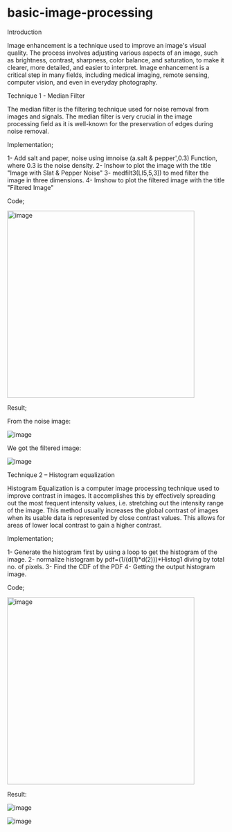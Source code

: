 # basic-image-processing
Introduction 

Image enhancement is a technique used to improve an image's visual quality. The process involves adjusting various aspects of an image, such as brightness, contrast, sharpness, color balance, and saturation, to make it clearer, more detailed, and easier to interpret. Image enhancement is a critical step in many fields, including medical imaging, remote sensing, computer vision, and even in everyday photography.


Technique 1 - Median Filter


The median filter is the filtering technique used for noise removal from images and signals. The median filter is very crucial in the image processing field as it is well-known for the preservation of edges during noise removal.

Implementation;

1-	Add salt and paper, noise using imnoise (a.salt & pepper',0.3) Function, where 0.3 is the noise density.
2-	Inshow to plot the image with the title "Image with Slat & Pepper Noise"
3-	medfilt3(LI5,5,3]) to med filter the image in three dimensions.
4-	Imshow to plot the filtered image with the title "Filtered Image"

Code;

<img width="432" alt="image" src="https://github.com/ehdaaalmatrafi/basic-image-processing/assets/93643882/06bd56f5-0c5d-4f19-bfe6-b02a2a6db081">


Result;

From the noise image: 

![image](https://github.com/ehdaaalmatrafi/basic-image-processing/assets/93643882/2af5cb72-5096-4d72-bef4-cd5bb4ef7463)

We got the filtered image: 

![image](https://github.com/ehdaaalmatrafi/basic-image-processing/assets/93643882/387a5581-acce-4c2c-a1a9-cfedfaa9401d)
 
 
 

Technique 2 – Histogram equalization 

Histogram Equalization is a computer image processing technique used to improve contrast in images. It accomplishes this by effectively spreading out the most frequent intensity values, i.e. stretching out the intensity range of the image. This method usually increases the global contrast of images when its usable data is represented by close contrast values. This allows for areas of lower local contrast to gain a higher contrast.

Implementation;

1-	Generate the histogram first by using a loop to get the histogram of the image.
2-	normalize histogram by pdf=(1/(d(1)*d(2)))*Histog1 diving by total no. of pixels.
3-	Find the CDF of the PDF
4-	Getting the output histogram image. 


Code;

<img width="432" alt="image" src="https://github.com/ehdaaalmatrafi/basic-image-processing/assets/93643882/c81a2de2-50b1-4b8b-9658-2bd01672a331">
 
Result:

![image](https://github.com/ehdaaalmatrafi/basic-image-processing/assets/93643882/79ae993f-42aa-450c-9727-6a11df6b2a39)
 
 
![image](https://github.com/ehdaaalmatrafi/basic-image-processing/assets/93643882/a21132ac-c589-4385-a128-e1e1f0132ac3)
 
